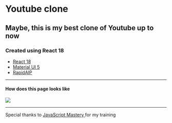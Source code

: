 # Youtube clone

## Maybe, this is my best clone of Youtube up to now

### Created using React 18

- [React 18](https://reactjs.org/blog/2022/03/29/react-v18.html)
- [Material UI 5](https://mui.com/material-ui/)
- [RapidAIP](https://rapidapi.com/ytdlfree/api/youtube-v31/)

---

#### How does this page looks like

![](/src/asserts/demo_1.gif)

---

Special thanks to [JavaScript Mastery ](https://www.youtube.com/channel/UCmXmlB4-HJytD7wek0Uo97A)for my training
